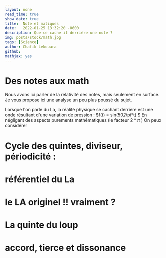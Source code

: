 ```yaml
---
layout: none
read_time: true
show_date: true
title:  Note et matiques
date:   2022-01-25 13:32:20 -0600
description: Que ce cache il derrière une note ?
img: posts/stock/math.jpg
tags: [Science]
author: Chafik Lekouara
github:  
mathjax: yes
---
```


# Des notes aux math

Nous avons ici parler de la relativité des notes, mais seulement en surface.
Je vous propose ici une analyse un peu plus poussé du sujet.

Lorsque l'on parle du La, la réalité physique se cachant derrière est une onde résultant d'une variation de pression :
 $f(t) = sin(50*2*\pi*t) $
 En négligant des aspects purements mathématiques (le facteur $2*\pi$ )
 On peux considérer 
# Cycle des quintes, diviseur, périodicité : 

# référentiel du La

# le LA originel !!  vraiment ?

# La quinte du loup

# accord, tierce et dissonance

